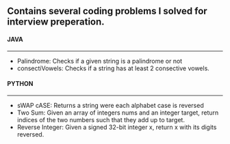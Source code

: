## Contains several coding problems I solved for interview preperation.

#### JAVA ####
- - - -
* Palindrome: Checks if a given string is a palindrome or not
* consectiVowels: Checks if a string has at least 2 consective vowels.



 #### PYTHON ####
 - - - -
* sWAP cASE: Returns a string were each alphabet case is reversed
* Two Sum: Given an array of integers nums and an integer target, return indices of the two numbers such that they add up to target.
* Reverse Integer: Given a signed 32-bit integer x, return x with its digits reversed.
